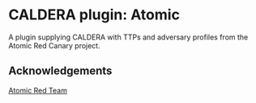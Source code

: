 # CALDERA plugin: Atomic

A plugin supplying CALDERA with TTPs and adversary profiles from the Atomic Red Canary project.

## Acknowledgements

[Atomic Red Team](https://github.com/redcanaryco/atomic-red-team)
